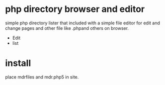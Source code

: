 php directory browser and editor
==============================

simple php directory lister that included with a simple file editor for edit and change pages and other file like .phpand others on browser.

- Edit
- list


install
==============================

place mdrfiles and mdr.php5 in site.
